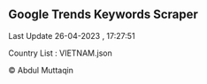 

## Google Trends Keywords Scraper 
 
Last Update 26-04-2023 , 17:27:51

Country List :
VIETNAM.json



© Abdul Muttaqin 
